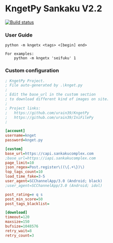 # KngetPy Sankaku V2.2

[![Build status](https://ci.appveyor.com/api/projects/status/tona2atf9w5342r6/branch/master?svg=true)](https://ci.appveyor.com/project/urain39/kngetpyx/branch/master)

### User Guide ###

```shell
python -m kngetx <tags> <[begin] end>

For examples:
	python -m kngetx 'seifuku' 1
```

### Custom configuration ###

```ini
; KngetPy Project.
; File auto-generated by .\knget.py
;
; Edit the base_url in the custom section
; to download different kind of images on site.
;
; Project links:
;   https://github.com/urain39/KngetPy
;   https://github.com/urain39/IniFilePy
;

[account]
username=knget
password=knget.py

[custom]
base_url=https://capi.sankakucomplex.com
;base_url=https://iapi.sankakucomplex.com
page_limit=10
json_regex=Post.register\((\{.+\})\)
top_tags_count=10
load_time_fake=3-5
user_agent=SCChannelApp/3.0 (Android; black)
;user_agent=SCChannelApp/3.0 (Android; idol)

post_rating=e q s
post_min_score=50
post_tags_blacklist=

[download]
timeout=120
maxsize=150
bufsize=1048576
retry_wait=8
retry_count=3

```

